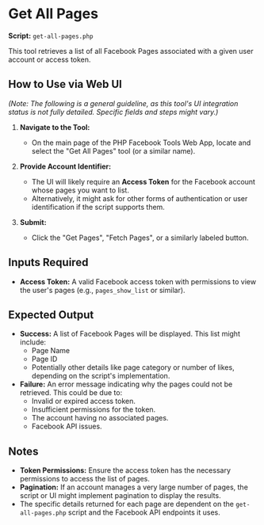 # Get All Pages

**Script:** `get-all-pages.php`

This tool retrieves a list of all Facebook Pages associated with a given user account or access token.

## How to Use via Web UI

_(Note: The following is a general guideline, as this tool's UI integration status is not fully detailed. Specific fields and steps might vary.)_

1.  **Navigate to the Tool:**
    - On the main page of the PHP Facebook Tools Web App, locate and select the "Get All Pages" tool (or a similar name).

2.  **Provide Account Identifier:**
    - The UI will likely require an **Access Token** for the Facebook account whose pages you want to list.
    - Alternatively, it might ask for other forms of authentication or user identification if the script supports them.

3.  **Submit:**
    - Click the "Get Pages", "Fetch Pages", or a similarly labeled button.

## Inputs Required

- **Access Token:** A valid Facebook access token with permissions to view the user's pages (e.g., `pages_show_list` or similar).

## Expected Output

- **Success:** A list of Facebook Pages will be displayed. This list might include:
  - Page Name
  - Page ID
  - Potentially other details like page category or number of likes, depending on the script's implementation.
- **Failure:** An error message indicating why the pages could not be retrieved. This could be due to:
  - Invalid or expired access token.
  - Insufficient permissions for the token.
  - The account having no associated pages.
  - Facebook API issues.

## Notes

- **Token Permissions:** Ensure the access token has the necessary permissions to access the list of pages.
- **Pagination:** If an account manages a very large number of pages, the script or UI might implement pagination to display the results.
- The specific details returned for each page are dependent on the `get-all-pages.php` script and the Facebook API endpoints it uses.
